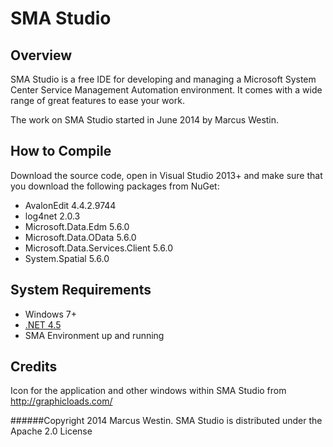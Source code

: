 # SMA Studio

## Overview
SMA Studio is a free IDE for developing and managing a Microsoft System Center Service Management Automation environment. It comes with a 
wide range of great features to ease your work.

The work on SMA Studio started in June 2014 by Marcus Westin.

## How to Compile
Download the source code, open in Visual Studio 2013+ and make sure that you download the following packages from NuGet:

 - AvalonEdit 4.4.2.9744
 - log4net 2.0.3
 - Microsoft.Data.Edm 5.6.0
 - Microsoft.Data.OData 5.6.0
 - Microsoft.Data.Services.Client 5.6.0
 - System.Spatial 5.6.0
 
## System Requirements

 - Windows 7+
 - [.NET 4.5](http://www.microsoft.com/en-au/download/details.aspx?id=30653)
 - SMA Environment up and running
 
## Credits
Icon for the application and other windows within SMA Studio from http://graphicloads.com/

######Copyright 2014 Marcus Westin. SMA Studio is distributed under the Apache 2.0 License
